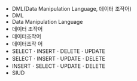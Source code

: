 - DML(Data Manipulation Language, 데이터 조작어)
- DML
- Data Manipulation Language
- 데이터 조작어
- 데이터조작어
- 데이터조작 어
- SELECTㆍINSERTㆍDELETEㆍUPDATE
- SELECTㆍINSERTㆍUPDATEㆍDELETE
- INSERTㆍSELECTㆍUPDATEㆍDELETE
- SIUD
